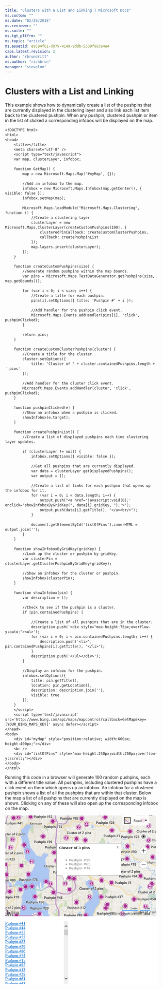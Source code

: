 ```yaml
---
title: "Clusters with a List and Linking | Microsoft Docs"
ms.custom: ""
ms.date: "02/28/2018"
ms.reviewer: ""
ms.suite: ""
ms.tgt_pltfrm: ""
ms.topic: "article"
ms.assetid: e9594f61-d079-4149-9ddb-5509f983e4e4
caps.latest.revision: 2
author: "rbrundritt"
ms.author: "richbrun"
manager: "stevelom"
---
```

# Clusters with a List and Linking
This example shows how to dynamically create a list of the pushpins that are currently displayed in the clustering layer and also link each list item back to the clustered pushpin. When any pushpin, clustered pushpin or item in the list of clicked a corresponding infobox will be displayed on the map.

```
<!DOCTYPE html>
<html>
<head>
    <title></title>
    <meta charset="utf-8" />
	<script type="text/javascript">
    var map, clusterLayer, infobox;

	function GetMap() {
	    map = new Microsoft.Maps.Map('#myMap', {});

        //Add an infobox to the map.
	    infobox = new Microsoft.Maps.Infobox(map.getCenter(), { visible: false });
	    infobox.setMap(map);

        Microsoft.Maps.loadModule("Microsoft.Maps.Clustering", function () {
            //Create a clustering layer
            clusterLayer = new Microsoft.Maps.ClusterLayer(createCustomPushpins(100), {
                clusteredPinCallback: createCustomClusterPushpins,
                callback: createPushpinList
            });
            map.layers.insert(clusterLayer);
        });
	}

	function createCustomPushpins(size) {
        //Generate random pushpins within the map bounds.
	    var pins = Microsoft.Maps.TestDataGenerator.getPushpins(size, map.getBounds());

	    for (var i = 0; i < size; i++) {
	        //Create a title for each pushpin.
	        pins[i].setOptions({ title: 'Pushpin #' + i });

	        //Add handler for the pushpin click event.
	        Microsoft.Maps.Events.addHandler(pins[i], 'click', pushpinClicked);
	    }

	    return pins;
	}

	function createCustomClusterPushpins(cluster) {
	    //Create a title for the cluster.
	    cluster.setOptions({
	        title: 'Cluster of ' + cluster.containedPushpins.length + ' pins'
	    });

	    //Add handler for the cluster click event.
	    Microsoft.Maps.Events.addHandler(cluster, 'click', pushpinClicked);
	}

	function pushpinClicked(e) {
        //Show an infobox when a pushpin is clicked.
	    showInfobox(e.target);
	}

	function createPushpinList() {
	    //Create a list of displayed pushpins each time clustering layer updates.

	    if (clusterLayer != null) {
	        infobox.setOptions({ visible: false });

            //Get all pushpins that are currently displayed.
	        var data = clusterLayer.getDisplayedPushpins();
	        var output = [];

            //Create a list of links for each pushpin that opens up the infobox for it.
	        for (var i = 0; i < data.length; i++) {
	            output.push("<a href='javascript:void(0);' onclick='showInfoboxByGridKey(", data[i].gridKey, ");'>");
	            output.push(data[i].getTitle(), "</a><br/>");
	        }

	        document.getElementById('listOfPins').innerHTML = output.join('');
	    }
	}

	function showInfoboxByGridKey(gridKey) {
        //Look up the cluster or pushpin by gridKey.
        var clusterPin = clusterLayer.getClusterPushpinByGridKey(gridKey);

        //Show an infobox for the cluster or pushpin.
	    showInfobox(clusterPin);
	}

	function showInfobox(pin) {
	    var description = [];

        //Check to see if the pushpin is a cluster.
	    if (pin.containedPushpins) {

	        //Create a list of all pushpins that are in the cluster.
	        description.push('<div style="max-height:75px;overflow-y:auto;"><ul>');
	        for (var i = 0; i < pin.containedPushpins.length; i++) {
	            description.push('<li>', pin.containedPushpins[i].getTitle(), '</li>');
	        }
	        description.push('</ul></div>');
	    }

        //Display an infobox for the pushpin.
	    infobox.setOptions({
	        title: pin.getTitle(),
	        location: pin.getLocation(),
	        description: description.join(''),
	        visible: true
	    });
	}
    </script>
    <script type='text/javascript' src='http://www.bing.com/api/maps/mapcontrol?callback=GetMap&key=[YOUR_BING_MAPS_KEY]' async defer></script>
</head>
<body>
    <div id="myMap" style="position:relative; width:600px; height:400px;"></div>
    <br />
    <div id="listOfPins" style="max-height:250px;width:250px;overflow-y:scroll;"></div>
</body>
</html>
```

Running this code in a browser will generate 100 random pushpins, each with a different title value. All pushpins, including clustered pushpins have a click event on them which opens up an infobox. An infobox for a clustered pushpin shows a list of all the pushpins that are within that cluster. Below the map a list of all pushpins that are currently displayed on the map is shown. Clicking on any of these will also open up the corresponding infobox on the map. 

![BMV8_ClusteringListExample](../v8-web-control/media/bmv8-clusteringlistexample.png)